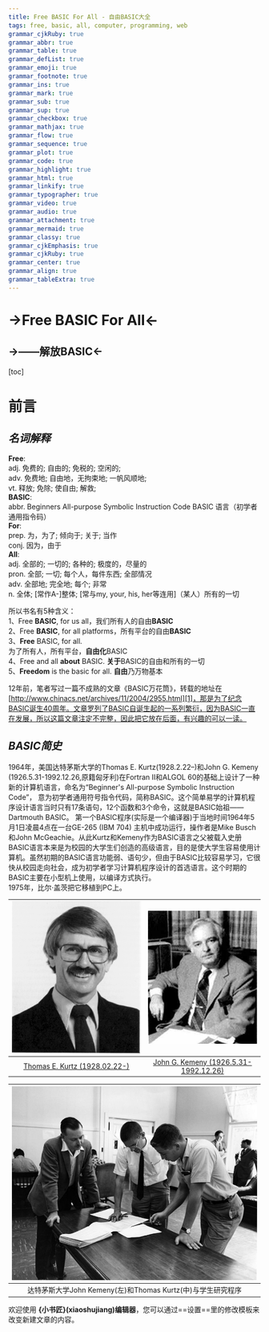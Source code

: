 ```yaml
---
title: Free BASIC For All - 自由BASIC大全
tags: free, basic, all, computer, programming, web
grammar_cjkRuby: true
grammar_abbr: true
grammar_table: true
grammar_defList: true
grammar_emoji: true
grammar_footnote: true
grammar_ins: true
grammar_mark: true
grammar_sub: true
grammar_sup: true
grammar_checkbox: true
grammar_mathjax: true
grammar_flow: true
grammar_sequence: true
grammar_plot: true
grammar_code: true
grammar_highlight: true
grammar_html: true
grammar_linkify: true
grammar_typographer: true
grammar_video: true
grammar_audio: true
grammar_attachment: true
grammar_mermaid: true
grammar_classy: true
grammar_cjkEmphasis: true
grammar_cjkRuby: true
grammar_center: true
grammar_align: true
grammar_tableExtra: true
---
```


->Free BASIC For All<-
==============
->——解放BASIC<-
---
[toc]
# 前言  

## _名词解释_
**Free**:   
adj.    免费的; 自由的; 免税的; 空闲的;   
adv.    免费地; 自由地，无拘束地; 一帆风顺地;  
vt.     释放; 免除; 使自由; 解救;  
**BASIC**:   
abbr.   Beginners All-purpose Symbolic Instruction Code
BASIC 语言（初学者通用指令码）  
**For**:  
prep.   为，为了; 倾向于; 关于; 当作  
conj.   因为，由于  
**All**:  
adj.    全部的; 一切的; 各种的; 极度的，尽量的  
pron.   全部; 一切; 每个人，每件东西; 全部情况  
adv.    全部地; 完全地; 每个; 非常  
n.      全体; [常作A-]整体; [常与my, your, his, her等连用]（某人）所有的一切  

所以书名有5种含义：  
1、Free **BASIC**, for us all，我们所有人的自由**BASIC**  
2、Free **BASIC**, for all   platforms，所有平台的自由**BASIC**  
3、**Free** BASIC, for all.  
为了所有人，所有平台，**自由化**BASIC  
4、Free and all **about** BASIC. **关于**BASIC的自由和所有的一切  
5、**Freedom** is the basic for all. **自由**乃万物基本  

12年前，笔者写过一篇不成熟的文章《BASIC万花筒》，转载的地址在[http://www.chinacs.net/archives/11/2004/2955.html][1]，那是为了纪念BASIC诞生40周年。文章罗列了BASIC自诞生起的一系列繁衍，因为BASIC一直在发展，所以这篇文章注定不完整，因此把它放在后面，有兴趣的可以一读。    
## _BASIC简史_
1964年，美国达特茅斯大学的Thomas E. Kurtz(1928.2.22–)和John G. Kemeny (1926.5.31-1992.12.26,原籍匈牙利)在Fortran II和ALGOL 60的基础上设计了一种新的计算机语言，命名为“Beginner's All-purpose Symbolic Instruction Code”， 意为初学者通用符号指令代码，简称BASIC。这个简单易学的计算机程序设计语言当时只有17条语句，12个函数和3个命令，这就是BASIC始祖——Dartmouth BASIC。 第一个BASIC程序(实际是一个编译器)于当地时间1964年5月1日凌晨4点在一台GE-265 (IBM 704) 主机中成功运行，操作者是Mike Busch和John McGeachie。从此Kurtz和Kemeny作为BASIC语言之父被载入史册  
BASIC语言本来是为校园的大学生们创造的高级语言，目的是使大学生容易使用计算机。虽然初期的BASIC语言功能弱、语句少，但由于BASIC比较容易学习，它很快从校园走向社会，成为初学者学习计算机程序设计的首选语言。这个时期的BASIC主要在小型机上使用，以编译方式执行。  
1975年，比尔·盖茨把它移植到PC上。

|  ![Thomas E. Kurtz][2]   |  ![John G. Kemeny][3]   |
| :---: | :---: |
|  [Thomas E. Kurtz (1928.02.22-)][4]   |  [John G. Kemeny (1926.5.31-1992.12.26)][5]  |

|   ![enter description here][6]   |
| :---:  |
|   达特茅斯大学John Kemeny(左)和Thomas Kurtz(中)与学生研究程序  |



 


欢迎使用 **{小书匠}(xiaoshujiang)编辑器**，您可以通过==设置==里的修改模板来改变新建文章的内容。  


  [1]: http://www.chinacs.net/archives/11/2004/2955.html
  [2]: ./images/Fearless_Leader.gif "Fearless_Leader.gif"
  [3]: ./images/Kemeny.jpeg "Kemeny.jpeg"
  [4]: https://en.wikipedia.org/wiki/Thomas_E._Kurtz
  [5]: https://en.wikipedia.org/wiki/John_G._Kemeny
  [6]: ./images/kemenyandkurtz.jpg "kemenyandkurtz.jpg"